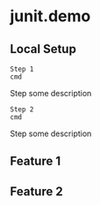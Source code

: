 # junit.demo

## Local Setup

	Step 1
	cmd
Step some description

	Step 2
	cmd
Step some description

## Feature 1

## Feature 2